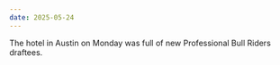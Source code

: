 ```yaml
---
date: 2025-05-24
---
```


The hotel in Austin on Monday was full of new Professional Bull Riders draftees.
